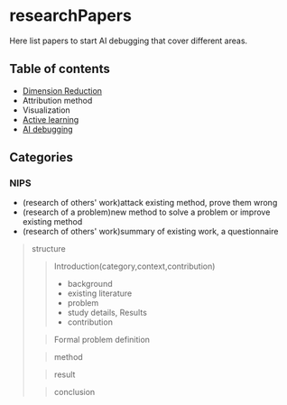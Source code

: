# researchPapers

Here list papers to start AI debugging that cover different areas.

## Table of contents
- [Dimension Reduction](dimensionality_reduction.md)
- Attribution method
- Visualization
- [Active learning](active_learning.md)
- [AI debugging](ai_debugging.md)

## Categories

### NIPS

- (research of others' work)attack existing method, prove them wrong
- (research of a problem)new method to solve a problem or improve existing method
- (research of others' work)summary of existing work, a questionnaire 

> structure
>
> > Introduction(category,context,contribution)
> >
> > - background
> > - existing literature
> > - problem
> > - study details, Results
> > - contribution
>
> > Formal problem definition
>
> > method
>
> > result
>
> > conclusion

